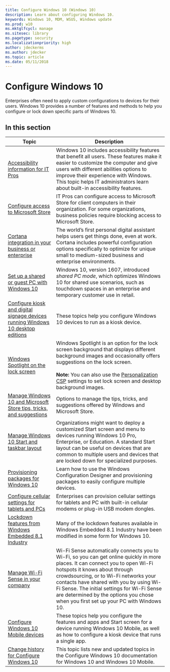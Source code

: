 ```yaml
---
title: Configure Windows 10 (Windows 10)
description: Learn about configuring Windows 10.
keywords: Windows 10, MDM, WSUS, Windows update
ms.prod: w10
ms.mktglfcycl: manage
ms.sitesec: library
ms.pagetype: security
ms.localizationpriority: high
author: jdeckerms
ms.author: jdecker
ms.topic: article
ms.date: 05/11/2018
---
```


# Configure Windows 10

Enterprises often need to apply custom configurations to devices for their users. Windows 10 provides a number of features and methods to help you configure or lock down specific parts of Windows 10.

## In this section

| Topic | Description |
| --- | --- |
| [Accessibility information for IT Pros](windows-10-accessibility-for-ITPros.md) | Windows 10 includes accessibility features that benefit all users. These features make it easier to customize the computer and give users with different abilities options to improve their experience with Windows. This topic helps IT administrators learn about built-in accessibility features. |
| [Configure access to Microsoft Store](stop-employees-from-using-the-windows-store.md) | IT Pros can configure access to Microsoft Store for client computers in their organization. For some organizations, business policies require blocking access to Microsoft Store. |
| [Cortana integration in your business or enterprise](cortana-at-work/cortana-at-work-overview.md) | The world’s first personal digital assistant helps users get things done, even at work. Cortana includes powerful configuration options specifically to optimize for unique small to medium-sized business and enterprise environments.  |
| [Set up a shared or guest PC with Windows 10](set-up-shared-or-guest-pc.md) | Windows 10, version 1607, introduced *shared PC mode*, which optimizes Windows 10 for shared use scenarios, such as touchdown spaces in an enterprise and temporary customer use in retail.  |
| [Configure kiosk and digital signage devices running Windows 10 desktop editions](kiosk-methods.md) | These topics help you configure Windows 10 devices to run as a kiosk device. |
| [Windows Spotlight on the lock screen](windows-spotlight.md) | Windows Spotlight is an option for the lock screen background that displays different background images and occasionally offers suggestions on the lock screen.</br></br>**Note:** You can also use the [Personalization CSP](https://msdn.microsoft.com/windows/hardware/commercialize/customize/mdm/personalization-csp) settings to set lock screen and desktop background images. |
| [Manage Windows 10 and Microsoft Store tips, tricks, and suggestions](manage-tips-and-suggestions.md) | Options to manage the tips, tricks, and suggestions offered by Windows and Microsoft Store. |
| [Manage Windows 10 Start and taskbar layout](windows-10-start-layout-options-and-policies.md) | Organizations might want to deploy a customized Start screen and menu to devices running Windows 10 Pro, Enterprise, or Education. A standard Start layout can be useful on devices that are common to multiple users and devices that are locked down for specialized purposes. |
| [Provisioning packages for Windows 10](provisioning-packages/provisioning-packages.md) | Learn how to use the Windows Configuration Designer and provisioning packages to easily configure multiple devices. |
| [Configure cellular settings for tablets and PCs](provisioning-apn.md) | Enterprises can provision cellular settings for tablets and PC with built-in cellular modems or plug-in USB modem dongles. |
| [Lockdown features from Windows Embedded 8.1 Industry](lockdown-features-windows-10.md) | Many of the lockdown features available in Windows Embedded 8.1 Industry have been modified in some form for Windows 10. |
| [Manage Wi-Fi Sense in your company](manage-wifi-sense-in-enterprise.md) | Wi-Fi Sense automatically connects you to Wi-Fi, so you can get online quickly in more places. It can connect you to open Wi-Fi hotspots it knows about through crowdsourcing, or to Wi-Fi networks your contacts have shared with you by using Wi-Fi Sense. The initial settings for Wi-Fi Sense are determined by the options you chose when you first set up your PC with Windows 10.|
| [Configure Windows 10 Mobile devices](mobile-devices/configure-mobile.md) | These topics help you configure the features and apps and Start screen for a device running Windows 10 Mobile, as well as how to configure a kiosk device that runs a single app.  |
| [Change history for Configure Windows 10](change-history-for-configure-windows-10.md) | This topic lists new and updated topics in the Configure Windows 10 documentation for Windows 10 and Windows 10 Mobile. |




